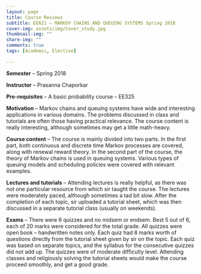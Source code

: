 ```yaml
---
layout: page
title: Course Reviews
subtitle: EE621 – MARKOV CHAINS AND QUEUING SYSTEMS Spring 2018
cover-img: assets/img/Cover_study.jpg
thumbnail-img: ""
share-img: ""
comments: true
tags: [Academic, Elective]

---
```


**Semester** – Spring 2018

**Instructor** – Prasanna Chaporkar

**Pre-requisites** – A basic probability course – EE325

**Motivation** – Markov chains and queuing systems have wide and interesting applications in various domains. The problems discussed in class and tutorials are often those having practical relevance. The course content is really interesting, although sometimes may get a little math-heavy.

**Course content** – The course is mainly divided into two parts. In the first part, both continuous and discrete time Markov processes are covered, along with renewal reward theory. In the second part of the course, the theory of Markov chains is used in queuing systems. Various types of queuing models and scheduling policies were covered with relevant examples.

**Lectures and tutorials** – Attending lectures is really helpful, as there was not one particular resource from which sir taught the course. The lectures were moderately paced, although sometimes a tad bit slow. After the completion of each topic, sir uploaded a tutorial sheet, which was then discussed in a separate tutorial class (usually on weekends).

**Exams** – There were 6 quizzes and no midsem or endsem. Best 5 out of 6, each of 20 marks were considered for the total grade. All quizzes were open book – handwritten notes only. Each quiz had 8 marks worth of questions directly from the tutorial sheet given by sir on the topic. Each quiz was based on separate topics, and the syllabus for the consecutive quizzes did not add up. The quizzes were of moderate difficulty level. Attending classes and religiously solving the tutorial sheets would make the course proceed smoothly, and get a good grade.
